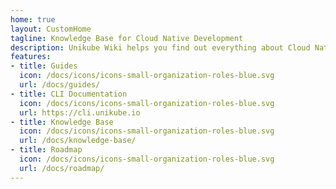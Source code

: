 ```yaml
---
home: true
layout: CustomHome
tagline: Knowledge Base for Cloud Native Development
description: Unikube Wiki helps you find out everything about Cloud Native Development: Definition of terms, documentations, guides, roadmaps and useful background information. For Developers, for DevOps, for CTOs and for normal people, who just want to update their knowledge on Cloud Native Development.
features:
- title: Guides
  icon: /docs/icons/icons-small-organization-roles-blue.svg
  url: /docs/guides/
- title: CLI Documentation
  icon: /docs/icons/icons-small-organization-roles-blue.svg
  url: https://cli.unikube.io
- title: Knowledge Base
  icon: /docs/icons/icons-small-organization-roles-blue.svg
  url: /docs/knowledge-base/
- title: Roadmap
  icon: /docs/icons/icons-small-organization-roles-blue.svg
  url: /docs/roadmap/
---
```

